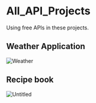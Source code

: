 # All_API_Projects
Using free APIs in these projects.

## Weather Application

![Weather](https://github.com/mZeeDevv/weather_app/assets/62940100/fda195da-3df5-4a93-8c77-cd223e4a759e)


## Recipe book


![Untitled](https://github.com/mZeeDevv/All_API_Projects/assets/62940100/7bfb9259-1989-4bdb-81f0-556f3b01999f)
